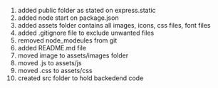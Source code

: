 1. added public folder as stated on express.static
2. added node start on package.json
3. added assets folder contains all images, icons, css files, font files
4. added .gitignore file to exclude unwanted files
5. removed node_modeules from git
6. added README.md file
7. moved image to assets/images folder
8. moved .js to assets/js
9. moved .css to assets/css
10. created src folder to hold backedend code